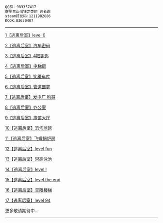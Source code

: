 ```txt
QQ群：983357417
群里禁止借钱之类的 违者踢
steam好友码:1211982686
KOOK:83620407
```

---

[1【逃离后室】level 0](https://www.bilibili.com/video/BV11hYjeaEQq/)

[2【逃离后室】汽车密码](https://www.bilibili.com/video/BV1KhYjeYEWe/)

[3【逃离后室】4把钥匙](https://www.bilibili.com/video/BV1VWYReQE2w/)

[4【逃离后室】电梯房](https://www.bilibili.com/video/BV1yrYReuEvB/)

[5【逃离后室】笑魇车库](https://www.bilibili.com/video/BV11zYRe6E7s/)

[6【逃离后室】管道噩梦](https://www.bilibili.com/video/BV1o7YReREx7/)

[7【逃离后室】发电厂 狗哥](https://www.bilibili.com/video/BV16BeFe2E27/)

[8【逃离后室】办公室](https://www.bilibili.com/video/BV1P8Yqe9EWQ/)

[9【逃离后室】旅馆大厅](https://www.bilibili.com/video/BV1n1YreFEre/)

[10【逃离后室】恐怖旅馆](https://www.bilibili.com/video/BV1WZY6ewE6Q/)

[11【逃离后室】飞蛾锅炉房](https://www.bilibili.com/video/BV1DYY1e9Eb5/)

[12【逃离后室】level fun](https://www.bilibili.com/video/BV1MEeEeVEeG/)

[13【逃离后室】崇高泳池](https://www.bilibili.com/video/BV1eKWFeGED1/)

[14【逃离后室】level !](https://www.bilibili.com/video/BV1JwpreAEXJ/)

[15【逃离后室】level the end](https://www.bilibili.com/video/BV11WWReEEq7/)

[16【逃离后室】无限楼梯](https://www.bilibili.com/video/BV1HEWZeJEgy/)

[17【逃离后室】level 94](https://www.bilibili.com/video/BV1AeWoenEx9/)

更多敬请期待中...

---
